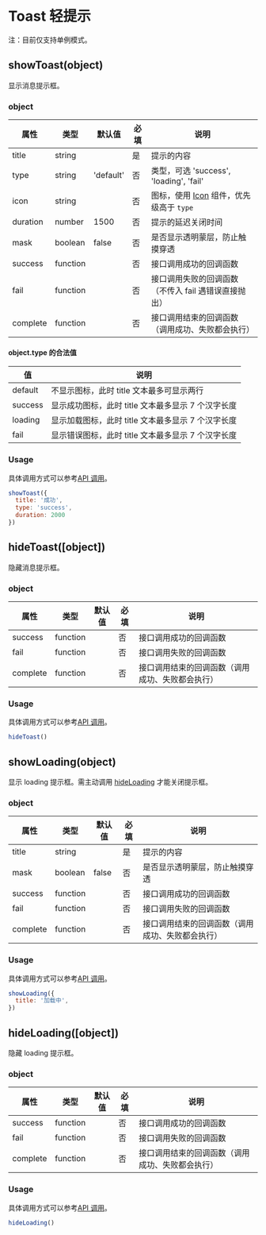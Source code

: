 # Toast 轻提示

注：目前仅支持单例模式。

## showToast(object)

显示消息提示框。

### object

| 属性     | 类型     | 默认值    | 必填 | 说明                                                             |
| -------- | -------- | --------- | ---- | ---------------------------------------------------------------- |
| title    | string   |           | 是   | 提示的内容                                                       |
| type     | string   | 'default' | 否   | 类型，可选 'success', 'loading', 'fail'                          |
| icon     | string   |           | 否   | 图标，使用 [Icon](../components/Icon.md) 组件，优先级高于 `type` |
| duration | number   | 1500      | 否   | 提示的延迟关闭时间                                               |
| mask     | boolean  | false     | 否   | 是否显示透明蒙层，防止触摸穿透                                   |
| success  | function |           | 否   | 接口调用成功的回调函数                                           |
| fail     | function |           | 否   | 接口调用失败的回调函数（不传入 fail 遇错误直接抛出）             |
| complete | function |           | 否   | 接口调用结束的回调函数（调用成功、失败都会执行）                 |

#### object.type 的合法值

| 值      | 说明                                               |
| ------- | -------------------------------------------------- |
| default | 不显示图标，此时 title 文本最多可显示两行          |
| success | 显示成功图标，此时 title 文本最多显示 7 个汉字长度 |
| loading | 显示加载图标，此时 title 文本最多显示 7 个汉字长度 |
| fail    | 显示错误图标，此时 title 文本最多显示 7 个汉字长度 |

### Usage

具体调用方式可以参考[API 调用](../guide/import.md#api-调用)。

```JavaScript
showToast({
  title: '成功',
  type: 'success',
  duration: 2000
})
```

## hideToast([object])

隐藏消息提示框。

### object

| 属性     | 类型     | 默认值 | 必填 | 说明                                             |
| -------- | -------- | ------ | ---- | ------------------------------------------------ |
| success  | function |        | 否   | 接口调用成功的回调函数                           |
| fail     | function |        | 否   | 接口调用失败的回调函数                           |
| complete | function |        | 否   | 接口调用结束的回调函数（调用成功、失败都会执行） |

### Usage

具体调用方式可以参考[API 调用](../guide/import.md#api-调用)。

```JavaScript
hideToast()
```

## showLoading(object)

显示 loading 提示框。需主动调用 [hideLoading](./Toast.md#toast-hideloading-object) 才能关闭提示框。

### object

| 属性     | 类型     | 默认值 | 必填 | 说明                                             |
| -------- | -------- | ------ | ---- | ------------------------------------------------ |
| title    | string   |        | 是   | 提示的内容                                       |
| mask     | boolean  | false  | 否   | 是否显示透明蒙层，防止触摸穿透                   |
| success  | function |        | 否   | 接口调用成功的回调函数                           |
| fail     | function |        | 否   | 接口调用失败的回调函数                           |
| complete | function |        | 否   | 接口调用结束的回调函数（调用成功、失败都会执行） |

### Usage

具体调用方式可以参考[API 调用](../guide/import.md#api-调用)。

```JavaScript
showLoading({
  title: '加载中',
})
```

## hideLoading([object])

隐藏 loading 提示框。

### object

| 属性     | 类型     | 默认值 | 必填 | 说明                                             |
| -------- | -------- | ------ | ---- | ------------------------------------------------ |
| success  | function |        | 否   | 接口调用成功的回调函数                           |
| fail     | function |        | 否   | 接口调用失败的回调函数                           |
| complete | function |        | 否   | 接口调用结束的回调函数（调用成功、失败都会执行） |

### Usage

具体调用方式可以参考[API 调用](../guide/import.md#api-调用)。

```JavaScript
hideLoading()
```
